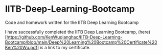 # IITB-Deep-Learning-Bootcamp
Code and homework written for the IITB Deep Learning Bootcamp

I have successfully completed the IITB Deep Learning Bootcamp, (here)[https://github.com/KenWuqianghao/IITB-Deep-Learning-Bootcamp/blob/main/Deep%20Learning%20Bootcamp%20Certificate%20Ken%20Wu.pdf] is a link to my certificate.
